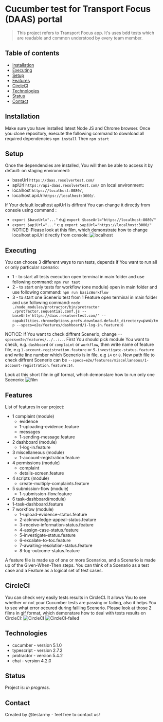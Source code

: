 # Cucumber test for Transport Focus (DAAS) portal
> This project refers to Transport Focus app. It's uses bdd tests which are readable and common understood by every team member.

## Table of contents
* [Installation](#installation)
* [Executing](#executing)
* [Setup](#setup)
* [Features](#features)
* [CircleCI](#circleCI)
* [Technologies](#technologies)
* [Status](#status)
* [Contact](#contact)

## Installation
Make sure you have installed latest Node JS and Chrome browser. Once you clone repository, execute the following command to download all required dependencies
`npm install`
Then 
`npm start`

## Setup
Once the dependencies are installed, You will then be able to access it by default:
on staging environment:
* baseUrl `https://daas.resolvertest.com/`
* apiUrl `https://api-daas.resolvertest.com/`
on local environment:
* localhost `https://localhost:8080/`,
* localhost apiUrl`https://localhost:3000/`. 

If Your default localhost apiUrl is diffrent You can change it directly from console using command :
* `export $baseUrl="..."` e.g `export $baseUrl="https://localhost:8080/"`
* `export $apiUrl="..."` e.g `export $apiUrl="https://localhost:3000/"`
NOTICE: Please look at this film, which demonstrate how to change localhost apiUrl directly from console:
![localhost](/home/testarmy/projekty/daas-testing-master/film.readme/localhost.gif)

## Executing
You can choose 3 different ways to run tests, depends if You want to run all or only particular scenario:
* 1 - to start all tests execution open terminal in main folder and use following command:
`npm run test`
* 2 - to start only tests for workflow (one module) open in main folder and use following command:
`npm run basicWorkflow`
* 3 - to start one Scenerio test from 1 Feature open terminal in main folder and use following command:
`node ./node_modules/protractor/bin/protractor ./protractor.sequential.conf.js --baseUrl='https://daas.resolvertest.com/' --capabilities.chromeOptions.prefs.download.default_directory=`pwd`/tmp --specs=e2e/features/dashboard/1-log-in.feature:8`

NOTICE: If You want to check diffrent Scenerio, change `--specs=e2e/features/../..:..`.
First You should pick module You want to check, e.g. `dashboard` or `complaint` or `workflow`, then write name of feature file, e.g `1-account-registration.feature` or `5-investigate-status.feature` and write line number which Scenerio is in file, e.g `14` or `8`. New path file to check diffrent Scenerio can be `--specs=e2e/features/miscellaneous/1-account-registration.feature:14`.

Look at this short film in gif format, which demonstare how to run only one Scenerio:
![film](/home/testarmy/projekty/daas-testing-master/film.readme/1-log-in.feature:8.gif)

## Features
List of features in our project:
* 1 complaint (module)
  * evidence 
   * 1-uploading-evidence.feature
  * messages
   * 1-sending-message.feature
* 2 dashboard (module)
  * 1-log-in.feature
* 3 miscellaneous (module)
  * 1-account-registration.feature
* 4 permissions (module)
  * complaint
   * details-screen.feature
* 4 scripts (module)
  * create-multiply-complaints.feature
* 5 submission-flow (module)
  * 1-submission-flow.feature
* 6 task-dashboard(module)
 * 1-task-dashboard.feature
* 7 workflow (module)
  * 1-upload-evidence-status.feature
  * 2-acknowledge-appeal-status.feature
  * 3-receive-information-status.feature
  * 4-assign-case-status.feature
  * 5-investigate-status.feature
  * 6-excalate-to-toc.feature
  * 7-awaiting-resolution-status.feature
  * 8-log-outcome-status.feature
  
A feature file is made up of one or more Scenarios, and a Scenario is made up of the Given-When-Then steps. You can think of a Scenario as a test case and a Feature as a logical set of test cases.

## CircleCI
You can check very easily tests results in CircleCI. It allows You to see whether or not your Cucumber tests are passing or failing, also it helps You to see what error occured during failling Scenerio. Please look at those 2 films in gif format, which demonstare how to deal with tests results on CircleCI:
![CircleCI](/home/testarmy/projekty/daas-testing-master/film.readme/CircleCI.gif)
![CircleCI-failed](/home/testarmy/projekty/daas-testing-master/film.readme/CircleCI-failed.gif)

## Technologies
* cucumber - version 5.1.0
* typescript - version 2.7.2
* protractor - version 5.4.2
* chai - version 4.2.0

## Status
Project is: _in progress_.

## Contact
Created by @testarmy - feel free to contact us!
